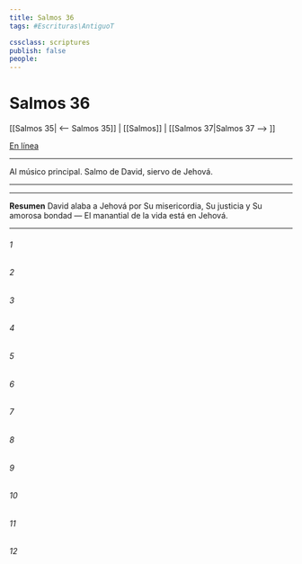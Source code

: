 ```yaml
---
title: Salmos 36
tags: #Escrituras\AntiguoT

cssclass: scriptures
publish: false
people:
---
```


# Salmos 36
[[Salmos 35| <-- Salmos 35]] | [[Salmos]] | [[Salmos 37|Salmos 37 --> ]]

[En línea](https://churchofjesuschrist.org/study/scriptures/ot/ps/36?lang=spa)

---
Al músico principal. Salmo de David, siervo de Jehová.

---

---
__Resumen__
David alaba a Jehová por Su misericordia, Su justicia y Su amorosa bondad — El manantial de la vida está en Jehová.

---
###### 1 


###### 2 


###### 3 


###### 4 


###### 5 


###### 6 


###### 7 


###### 8 


###### 9 


###### 10 


###### 11 


###### 12 


